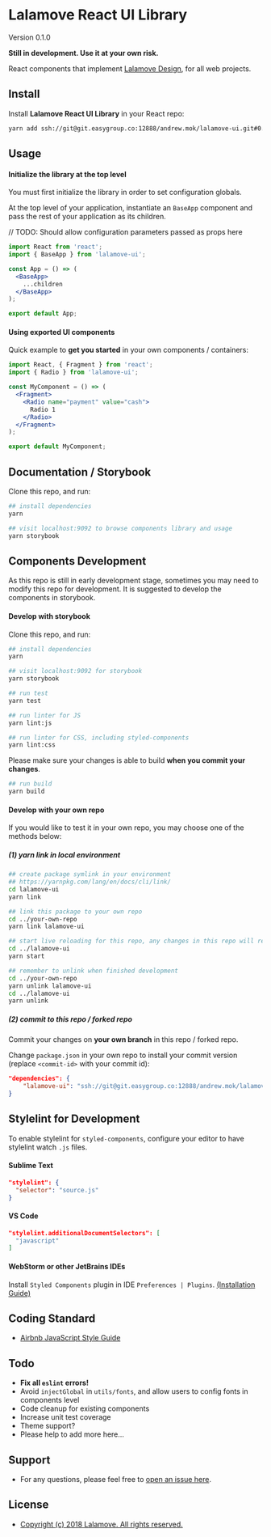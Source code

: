 # Lalamove React UI Library
Version 0.1.0

**Still in development. Use it at your own risk.**

React components that implement [Lalamove Design](https://lalamove.com), for all web projects.

## Install
Install **Lalamove React UI Library** in your React repo:

```bash
yarn add ssh://git@git.easygroup.co:12888/andrew.mok/lalamove-ui.git#0.1.0
```

## Usage
#### Initialize the library at the top level
You must first initialize the library in order to set configuration globals. 

At the top level of your application, instantiate an `BaseApp` component and pass the rest of your application as its children.

// TODO: Should allow configuration parameters passed as props here
```jsx
import React from 'react';
import { BaseApp } from 'lalamove-ui';

const App = () => (
  <BaseApp>
    ...children
  </BaseApp>
);

export default App;
```

#### Using exported UI components
Quick example to **get you started** in your own components / containers:
```jsx
import React, { Fragment } from 'react';
import { Radio } from 'lalamove-ui';

const MyComponent = () => (
  <Fragment>
    <Radio name="payment" value="cash">
      Radio 1
    </Radio>
  </Fragment>
);

export default MyComponent;
```

## Documentation / Storybook
Clone this repo, and run:
```bash
## install dependencies
yarn

## visit localhost:9092 to browse components library and usage
yarn storybook
```

## Components Development
As this repo is still in early development stage, sometimes you may need to modify this repo for development. It is suggested to develop the components in storybook.

#### Develop with storybook
Clone this repo, and run:
```bash
## install dependencies
yarn

## visit localhost:9092 for storybook
yarn storybook

## run test
yarn test

## run linter for JS
yarn lint:js

## run linter for CSS, including styled-components
yarn lint:css
```

Please make sure your changes is able to build **when you commit your changes**.
```bash
## run build
yarn build
```

#### Develop with your own repo
If you would like to test it in your own repo, you may choose one of the methods below:

##### (1) yarn link in local environment
```bash
## create package symlink in your environment
## https://yarnpkg.com/lang/en/docs/cli/link/
cd lalamove-ui
yarn link

## link this package to your own repo
cd ../your-own-repo
yarn link lalamove-ui

## start live reloading for this repo, any changes in this repo will reflect to your own repo
cd ../lalamove-ui
yarn start

## remember to unlink when finished development
cd ../your-own-repo
yarn unlink lalamove-ui
cd ../lalamove-ui
yarn unlink
```

##### (2) commit to this repo / forked repo
Commit your changes on **your own branch** in this repo / forked repo. 

Change `package.json` in your own repo to install your commit version (replace `<commit-id>` with your commit id):
```json
"dependencies": {
    "lalamove-ui": "ssh://git@git.easygroup.co:12888/andrew.mok/lalamove-ui.git#<commit-id>"
}
```

## Stylelint for Development
To enable stylelint for `styled-components`, configure your editor to have stylelint watch `.js` files.

#### Sublime Text

```json
"stylelint": {
  "selector": "source.js"
}
```

#### VS Code

```json
"stylelint.additionalDocumentSelectors": [
  "javascript"
]
```

#### WebStorm or other JetBrains IDEs

Install `Styled Components` plugin in IDE `Preferences | Plugins`. [(Installation Guide)](https://github.com/styled-components/webstorm-styled-components
)

## Coding Standard
- [Airbnb JavaScript Style Guide](https://github.com/airbnb/javascript)

## Todo
* **Fix all `eslint` errors!**
* Avoid `injectGlobal` in `utils/fonts`, and allow users to config fonts in components level
* Code cleanup for existing components
* Increase unit test coverage
* Theme support?
* Please help to add more here...

## Support
* For any questions, please feel free to [open an issue here](https://git.easygroup.co/andrew.mok/lalamove-ui/issues).

## License
* [Copyright (c) 2018 Lalamove. All rights reserved.](./LICENSE.md)
